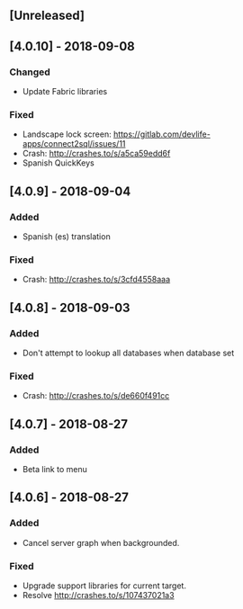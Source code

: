 ## [Unreleased]

## [4.0.10] - 2018-09-08

### Changed
- Update Fabric libraries

### Fixed
- Landscape lock screen: https://gitlab.com/devlife-apps/connect2sql/issues/11
- Crash: http://crashes.to/s/a5ca59edd6f
- Spanish QuickKeys

## [4.0.9] - 2018-09-04

### Added
- Spanish (es) translation

### Fixed
- Crash: http://crashes.to/s/3cfd4558aaa

## [4.0.8] - 2018-09-03

### Added
- Don't attempt to lookup all databases when database set

### Fixed
- Crash: http://crashes.to/s/de660f491cc

## [4.0.7] - 2018-08-27

### Added
- Beta link to menu

## [4.0.6] - 2018-08-27

### Added
- Cancel server graph when backgrounded.

### Fixed
- Upgrade support libraries for current target.
- Resolve http://crashes.to/s/107437021a3

